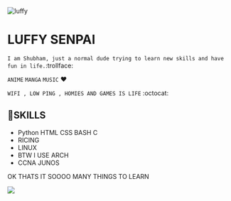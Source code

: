 ![luffy](https://c.tenor.com/UTxKJNlZilwAAAAj/luffy-monkey-d-luffy.gif)


# LUFFY SENPAI

`I am Shubham, just a normal dude trying to learn new skills and have fun in life.`:trollface: 

`ANIME` `MANGA` `MUSIC` :heart:

`WIFI , LOW PING , HOMIES AND GAMES IS LIFE` :octocat:

## 🔭SKILLS 
- Python HTML CSS BASH C 
- RICING 
- LINUX 
- BTW I USE ARCH 
- CCNA JUNOS

OK THATS IT SOOOO MANY THINGS TO LEARN 



![](https://media.tenor.com/images/2794518aa4f09416111160d1393d6301/tenor.gif)
